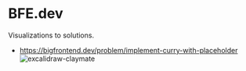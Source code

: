 # BFE.dev

Visualizations to solutions.


- https://bigfrontend.dev/problem/implement-curry-with-placeholder
  ![excalidraw-claymate](https://github.com/yuleicul/bfe.dev/assets/27288153/2e0e14a4-fd79-48da-bea5-0c73a01e9aea)
